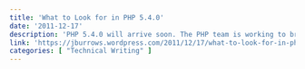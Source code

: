 ```yaml
---
title: 'What to Look for in PHP 5.4.0'
date: '2011-12-17'
description: 'PHP 5.4.0 will arrive soon. The PHP team is working to bring to some very nice presents to PHP developers. In the previous release of 5.3.0 they had added a few language changes. This version is no different. Some of the other changes include the ability to use DTrace for watching PHP apps in BSD variants (there is a loadable kernel module for Linux folks). This release features many speed and security improvements along with some phasing out of older language features (Y2K compliance is no longer optional). The mysql extensions for ext/mysql, mysqli, and pdo now use the MySql native driver (mysqlnd). This release also improves support for multibyte strings.'
link: 'https://jburrows.wordpress.com/2011/12/17/what-to-look-for-in-php-5-4-0/'
categories: [ "Technical Writing" ]
---
```

